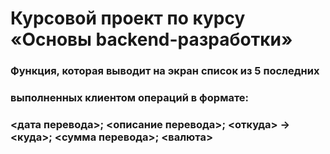 # Курсовой проект по курсу «Основы backend-разработки»

### Функция, которая выводит на экран список из 5 последних 
### выполненных клиентом операций в формате: 
### <дата перевода>; <описание перевода>; <откуда> -> <куда>; <сумма перевода>; <валюта>